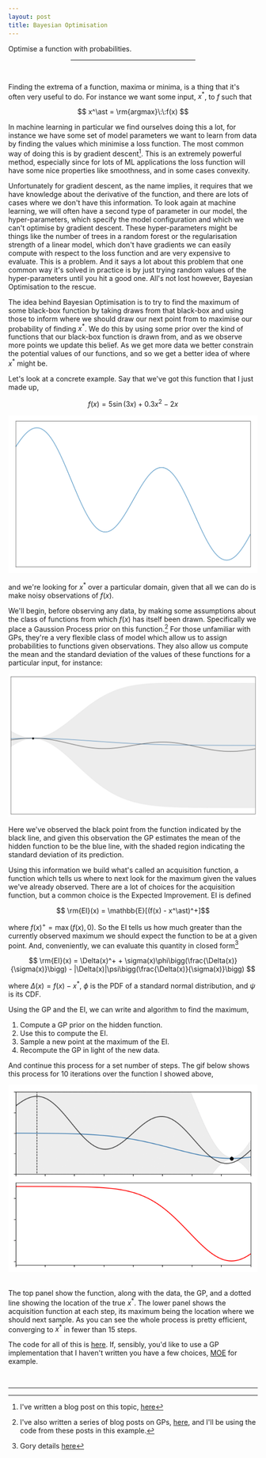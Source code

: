 ```yaml
---
layout: post
title: Bayesian Optimisation
---
```


Optimise a function with probabilities.

<center><hr style="width:50%"></center>
<br>

Finding the extrema of a function, maxima or minima, is a thing that it's often very useful to do. For instance we want some input, $x^\ast$, to $f$ such that

$$
x^\ast = \rm{argmax}\:\:f(x)
$$

In machine learning in particular we find ourselves doing this a lot, for instance we have some set of model parameters we want to learn from data by finding the values which minimise a loss function. The most common way of doing this is by gradient descent[^1]. This is an extremely powerful method, especially since for lots of ML applications the loss function will have some nice properties like smoothness, and in some cases convexity. 

Unfortunately for gradient descent, as the name implies, it requires that we have knowledge about the derivative of the function, and there are lots of cases where we don't have this information. To look again at machine learning, we will often have a second type of parameter in our model, the hyper-parameters, which specify the model configuration and which we can't optimise by gradient descent. These hyper-parameters might be things like the number of trees in a random forest or the regularisation strength of a linear model, which don't have gradients we can easily compute with respect to the loss function and are very expensive to evaluate. This is a problem. And it says a lot about this problem that one common way it's solved in practice is by just trying random values of the hyper-parameters until you hit a good one. All's not lost however, Bayesian Optimisation to the rescue.

The idea behind Bayesian Optimisation is to try to find the maximum of some black-box function by taking draws from that black-box and using those to inform where we should draw our next point from to maximise our probability of finding $x^\ast$. We do this by using some prior over the kind of functions that our black-box function is drawn from, and as we observe more points we update this belief. As we get more data we better constrain the potential values of our functions, and so we get a better idea of where $x^\ast$ might be. 

Let's look at a concrete example. Say that we've got this function that I just made up,

$$
f(x) = 5 \sin(3x) + 0.3x^2 - 2x
$$

![fx](/images/bayesopt/fx.png)
<br>

and we're looking for $x^\ast$ over a particular domain, given that all we can do is make noisy observations of $f(x)$.

We'll begin, before observing any data, by making some assumptions about the class of functions from which $f(x)$ has itself been drawn. Specifically we place a Gaussion Process prior on this function.[^2] For those unfamiliar with GPs, they're a very flexible class of model which allow us to assign probabilities to functions given observations. They also allow us compute the mean and the standard deviation of the values of these functions for a particular input, for instance:

![gp](/images/bayesopt/gp.png)
<br>

Here we've observed the black point from the function indicated by the black line, and given this observation the GP estimates the mean of the hidden function to be the blue line, with the shaded region indicating the standard deviation of its prediction.

Using this information we build what's called an acquisition function, a function which tells us where to next look for the maximum given the values we've already observed. There are a lot of choices for the acquisition function, but a common choice is the Expected Improvement. EI is defined

$$
\rm{EI}(x) = \mathbb{E}[(f(x) - x^\ast)^+]$$  

where $f(x)^+ = \max(f(x), 0)$. So the EI tells us how much greater than the currently observed maximum we should expect the function to be at a given point. And, conveniently, we can evaluate this quantity in closed form[^3]

$$
\rm{EI}(x) = \Delta(x)^+ + \sigma(x)\phi\bigg(\frac{\Delta(x)}{\sigma(x)}\bigg) - |\Delta(x)|\psi\bigg(\frac{\Delta(x)}{\sigma(x)}\bigg)
$$

where $\Delta(x) = f(x) - x^\ast$, $\phi$ is the PDF of a standard normal distribution, and $\psi$ is its CDF. 

Using the GP and the EI, we can write and algorithm to find the maximum,

1. Compute a GP prior on the hidden function.
2. Use this to compute the EI.
3. Sample a new point at the maximum of the EI.
4. Recompute the GP in light of the new data.

And continue this process for a set number of steps. The gif below shows this process for 10 iterations over the function I showed above, 

<center>
<img src="/images/bayesopt/animated.gif">
</center>
<br>

The top panel show the function, along with the data, the GP, and a dotted line showing the location of the true $x^\ast$. The lower panel shows the acquisition function at each step, its maximum being the location where we should next sample. As you can see the whole process is pretty efficient, converging to $x^\ast$ in fewer than 15 steps.

The code for all of this is [here](https://github.com/neal-o-r/bayesopt). If, sensibly, you'd like to use a GP implementation that I haven't written you have a few choices, [MOE](https://github.com/Yelp/MOE) for example. 

<br>

---

[^1]: I've written a blog post on this topic, [here](https://n-o-r.xyz/2018/11/20/hill-walker.html)
 
[^2]: I've also written a series of blog posts on GPs, [here](https://n-o-r.xyz/2018/05/08/gp1.html), and I'll be using the code from these posts in this example.

[^3]: Gory details [here](http://www.ressources-actuarielles.net/EXT/ISFA/1226.nsf/0/f84f7ac703bf5862c12576d8002f5259/$FILE/Jones98.pdf)
















